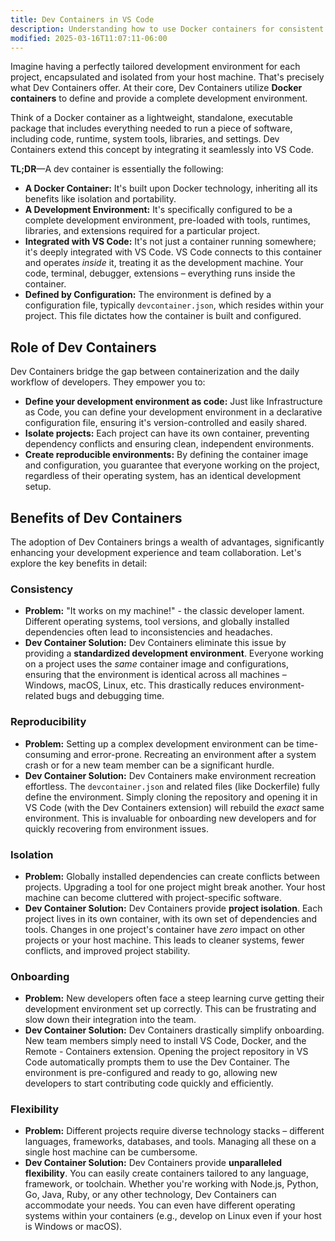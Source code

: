 ```yaml
---
title: Dev Containers in VS Code
description: Understanding how to use Docker containers for consistent development environments in VS Code
modified: 2025-03-16T11:07:11-06:00
---
```


Imagine having a perfectly tailored development environment for each project, encapsulated and isolated from your host machine. That's precisely what Dev Containers offer. At their core, Dev Containers utilize **Docker containers** to define and provide a complete development environment.

Think of a Docker container as a lightweight, standalone, executable package that includes everything needed to run a piece of software, including code, runtime, system tools, libraries, and settings. Dev Containers extend this concept by integrating it seamlessly into VS Code.

**TL;DR**—A dev container is essentially the following:

- **A Docker Container:** It's built upon Docker technology, inheriting all its benefits like isolation and portability.
- **A Development Environment:** It's specifically configured to be a complete development environment, pre-loaded with tools, runtimes, libraries, and extensions required for a particular project.
- **Integrated with VS Code:** It's not just a container running somewhere; it's deeply integrated with VS Code. VS Code connects to this container and operates _inside_ it, treating it as the development machine. Your code, terminal, debugger, extensions – everything runs inside the container.
- **Defined by Configuration:** The environment is defined by a configuration file, typically `devcontainer.json`, which resides within your project. This file dictates how the container is built and configured.

## Role of Dev Containers

Dev Containers bridge the gap between containerization and the daily workflow of developers. They empower you to:

- **Define your development environment as code:** Just like Infrastructure as Code, you can define your development environment in a declarative configuration file, ensuring it's version-controlled and easily shared.
- **Isolate projects:** Each project can have its own container, preventing dependency conflicts and ensuring clean, independent environments.
- **Create reproducible environments:** By defining the container image and configuration, you guarantee that everyone working on the project, regardless of their operating system, has an identical development setup.

## Benefits of Dev Containers

The adoption of Dev Containers brings a wealth of advantages, significantly enhancing your development experience and team collaboration. Let's explore the key benefits in detail:

### Consistency

- **Problem:** "It works on my machine!" - the classic developer lament. Different operating systems, tool versions, and globally installed dependencies often lead to inconsistencies and headaches.
- **Dev Container Solution:** Dev Containers eliminate this issue by providing a **standardized development environment**. Everyone working on a project uses the _same_ container image and configurations, ensuring that the environment is identical across all machines – Windows, macOS, Linux, etc. This drastically reduces environment-related bugs and debugging time.

### Reproducibility

- **Problem:** Setting up a complex development environment can be time-consuming and error-prone. Recreating an environment after a system crash or for a new team member can be a significant hurdle.
- **Dev Container Solution:** Dev Containers make environment recreation effortless. The `devcontainer.json` and related files (like Dockerfile) fully define the environment. Simply cloning the repository and opening it in VS Code (with the Dev Containers extension) will rebuild the _exact_ same environment. This is invaluable for onboarding new developers and for quickly recovering from environment issues.

### Isolation

- **Problem:** Globally installed dependencies can create conflicts between projects. Upgrading a tool for one project might break another. Your host machine can become cluttered with project-specific software.
- **Dev Container Solution:** Dev Containers provide **project isolation**. Each project lives in its own container, with its own set of dependencies and tools. Changes in one project's container have _zero_ impact on other projects or your host machine. This leads to cleaner systems, fewer conflicts, and improved project stability.

### Onboarding

- **Problem:** New developers often face a steep learning curve getting their development environment set up correctly. This can be frustrating and slow down their integration into the team.
- **Dev Container Solution:** Dev Containers drastically simplify onboarding. New team members simply need to install VS Code, Docker, and the Remote - Containers extension. Opening the project repository in VS Code automatically prompts them to use the Dev Container. The environment is pre-configured and ready to go, allowing new developers to start contributing code quickly and efficiently.

### Flexibility

- **Problem:** Different projects require diverse technology stacks – different languages, frameworks, databases, and tools. Managing all these on a single host machine can be cumbersome.
- **Dev Container Solution:** Dev Containers provide **unparalleled flexibility**. You can easily create containers tailored to any language, framework, or toolchain. Whether you're working with Node.js, Python, Go, Java, Ruby, or any other technology, Dev Containers can accommodate your needs. You can even have different operating systems within your containers (e.g., develop on Linux even if your host is Windows or macOS).
